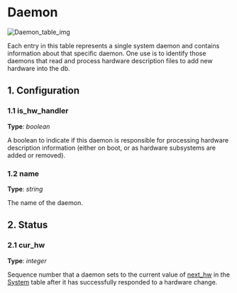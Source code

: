 # Daemon

![Daemon_table_img](http://www.plantuml.com/plantuml/img/0Vq00lz0StHXSdHrRMmAS65ZQs5dPI0YKczlT21KOM9iPNCY87iAOsnXStCWKtbpT6Lj2dqAT6zdPNHePN8WUmfZR65pSo14OMLjRsuAVGf4OMLjRsuWF2raBI1JUNDqPMqAQ6baPI1ZQN9ZR6KAQ6baPI1jPMrYPN9p2dDhQMvmON9XRI1jRsvlOsXoRsrb87HoTMKAR6LdPMva879fPsXq2cDlRdHfRdLlSo1iQMvb82qWF68-StHoRsvdF2zYFY1oPMPbScLkOsKAP6zqT6La86nfRcKWBI0yQJvtPM5hF2zfFY1oPMPbScLkOsKAPMvaR6LdPMva2a1bRcHrRMmA)

Each entry in this table represents a single system daemon and contains
information about that specific daemon. One use is to identify those daemons
that read and process hardware description files to add new hardware into the
db.

## 1. Configuration

### 1.1 is_hw_handler

**Type**: _boolean_

A boolean to indicate if this daemon is responsible for processing hardware
description information (either on boot, or as hardware subsystems are added or
removed).

### 1.2 name

**Type**: _string_

The name of the daemon.

## 2. Status

### 2.1 cur_hw

**Type**: _integer_

Sequence number that a daemon sets to the current value of
[next_hw](system.html#next-hw) in the [System](system.html) table after it has
successfully responded to a hardware change.

